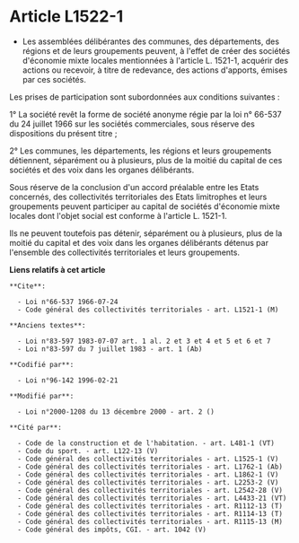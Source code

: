 # Article L1522-1

- Les assemblées délibérantes des communes, des départements, des régions et de leurs groupements peuvent, à l'effet de créer
des sociétés d'économie mixte locales mentionnées à l'article L. 1521-1, acquérir des actions ou recevoir, à titre de
redevance, des actions d'apports, émises par ces sociétés.

Les prises de participation sont subordonnées aux conditions suivantes :

1° La société revêt la forme de société anonyme régie par la loi n° 66-537 du 24 juillet 1966 sur les sociétés commerciales,
sous réserve des dispositions du présent titre ;

2° Les communes, les départements, les régions et leurs groupements détiennent, séparément ou à plusieurs, plus de la moitié
du capital de ces sociétés et des voix dans les organes délibérants.

Sous réserve de la conclusion d'un accord préalable entre les Etats concernés, des collectivités territoriales des Etats
limitrophes et leurs groupements peuvent participer au capital de sociétés d'économie mixte locales dont l'objet social est
conforme à l'article L. 1521-1.

Ils ne peuvent toutefois pas détenir, séparément ou à plusieurs, plus de la moitié du capital et des voix dans les organes
délibérants détenus par l'ensemble des collectivités territoriales et leurs groupements.

**Liens relatifs à cet article**

	**Cite**:

	  - Loi n°66-537 1966-07-24
	  - Code général des collectivités territoriales - art. L1521-1 (M)

	**Anciens textes**:

	  - Loi n°83-597 1983-07-07 art. 1 al. 2 et 3 et 4 et 5 et 6 et 7
	  - Loi n°83-597 du 7 juillet 1983 - art. 1 (Ab)

	**Codifié par**:

	  - Loi n°96-142 1996-02-21

	**Modifié par**:

	  - Loi n°2000-1208 du 13 décembre 2000 - art. 2 ()

	**Cité par**:

	  - Code de la construction et de l'habitation. - art. L481-1 (VT)
	  - Code du sport. - art. L122-13 (V)
	  - Code général des collectivités territoriales - art. L1525-1 (V)
	  - Code général des collectivités territoriales - art. L1762-1 (Ab)
	  - Code général des collectivités territoriales - art. L1862-1 (V)
	  - Code général des collectivités territoriales - art. L2253-2 (V)
	  - Code général des collectivités territoriales - art. L2542-28 (V)
	  - Code général des collectivités territoriales - art. L4433-21 (VT)
	  - Code général des collectivités territoriales - art. R1112-13 (T)
	  - Code général des collectivités territoriales - art. R1114-13 (T)
	  - Code général des collectivités territoriales - art. R1115-13 (M)
	  - Code général des impôts, CGI. - art. 1042 (V)
